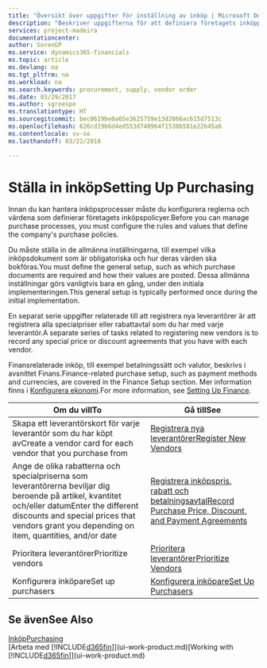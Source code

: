 ```yaml
---
title: "Översikt över uppgifter för inställning av inköp | Microsoft Docs"
description: "Beskriver uppgifterna för att definiera företagets inköppolicyer och registrerar inköpsprocesserna."
services: project-madeira
documentationcenter: 
author: SorenGP
ms.service: dynamics365-financials
ms.topic: article
ms.devlang: na
ms.tgt_pltfrm: na
ms.workload: na
ms.search.keywords: procurement, supply, vendor order
ms.date: 03/29/2017
ms.author: sgroespe
ms.translationtype: HT
ms.sourcegitcommit: bec0619be0a65e3625759e13d2866ac615d7513c
ms.openlocfilehash: 626cd19b6d4ed553d740964f1530b581e22b45a6
ms.contentlocale: sv-se
ms.lasthandoff: 03/22/2018

---
```

# <a name="setting-up-purchasing"></a><span data-ttu-id="b5a6b-103">Ställa in inköp</span><span class="sxs-lookup"><span data-stu-id="b5a6b-103">Setting Up Purchasing</span></span>
<span data-ttu-id="b5a6b-104">Innan du kan hantera inköpsprocesser måste du konfigurera reglerna och värdena som definierar företagets inköpspolicyer.</span><span class="sxs-lookup"><span data-stu-id="b5a6b-104">Before you can manage purchase processes, you must configure the rules and values that define the company's purchase policies.</span></span>

<span data-ttu-id="b5a6b-105">Du måste ställa in de allmänna inställningarna, till exempel vilka inköpsdokument som är obligatoriska och hur deras värden ska bokföras.</span><span class="sxs-lookup"><span data-stu-id="b5a6b-105">You must define the general setup, such as which purchase documents are required and how their values are posted.</span></span> <span data-ttu-id="b5a6b-106">Dessa allmänna inställningar görs vanligtvis bara en gång, under den initiala implementeringen.</span><span class="sxs-lookup"><span data-stu-id="b5a6b-106">This general setup is typically performed once during the initial implementation.</span></span>

<span data-ttu-id="b5a6b-107">En separat serie uppgifter relaterade till att registrera nya leverantörer är att registrera alla specialpriser eller rabattavtal som du har med varje leverantör.</span><span class="sxs-lookup"><span data-stu-id="b5a6b-107">A separate series of tasks related to registering new vendors is to record any special price or discount agreements that you have with each vendor.</span></span>

<span data-ttu-id="b5a6b-108">Finansrelaterade inköp, till exempel betalningssätt och valutor, beskrivs i avsnittet Finans.</span><span class="sxs-lookup"><span data-stu-id="b5a6b-108">Finance-related purchase setup, such as payment methods and currencies, are covered in the Finance Setup section.</span></span> <span data-ttu-id="b5a6b-109">Mer information finns i [Konfigurera ekonomi](finance-setup-finance.md).</span><span class="sxs-lookup"><span data-stu-id="b5a6b-109">For more information, see [Setting Up Finance](finance-setup-finance.md).</span></span>

| <span data-ttu-id="b5a6b-110">Om du vill</span><span class="sxs-lookup"><span data-stu-id="b5a6b-110">To</span></span> | <span data-ttu-id="b5a6b-111">Gå till</span><span class="sxs-lookup"><span data-stu-id="b5a6b-111">See</span></span> |
| --- | --- |
| <span data-ttu-id="b5a6b-112">Skapa ett leverantörskort för varje leverantör som du har köpt av</span><span class="sxs-lookup"><span data-stu-id="b5a6b-112">Create a vendor card for each vendor that you purchase from</span></span>|[<span data-ttu-id="b5a6b-113">Registrera nya leverantörer</span><span class="sxs-lookup"><span data-stu-id="b5a6b-113">Register New Vendors</span></span>](purchasing-how-register-new-vendors.md) |
| <span data-ttu-id="b5a6b-114">Ange de olika rabatterna och specialpriserna som leverantörerna beviljar dig beroende på artikel, kvantitet och/eller datum</span><span class="sxs-lookup"><span data-stu-id="b5a6b-114">Enter the different discounts and special prices that vendors grant you depending on item, quantities, and/or date</span></span> |[<span data-ttu-id="b5a6b-115">Registrera inköpspris, rabatt och betalningsavtal</span><span class="sxs-lookup"><span data-stu-id="b5a6b-115">Record Purchase Price, Discount, and Payment Agreements</span></span>](purchasing-how-record-purchase-price-discount-payment-agreements.md) |
| <span data-ttu-id="b5a6b-116">Prioritera leverantörer</span><span class="sxs-lookup"><span data-stu-id="b5a6b-116">Prioritize vendors</span></span> |[<span data-ttu-id="b5a6b-117">Prioritera leverantörer</span><span class="sxs-lookup"><span data-stu-id="b5a6b-117">Prioritize Vendors</span></span>](purchasing-how-prioritize-vendors.md) |
| <span data-ttu-id="b5a6b-118">Konfigurera inköpare</span><span class="sxs-lookup"><span data-stu-id="b5a6b-118">Set up purchasers</span></span> |[<span data-ttu-id="b5a6b-119">Konfigurera inköpare</span><span class="sxs-lookup"><span data-stu-id="b5a6b-119">Set Up Purchasers</span></span>](purchasing-how-setup-purchasers.md) |

## <a name="see-also"></a><span data-ttu-id="b5a6b-120">Se även</span><span class="sxs-lookup"><span data-stu-id="b5a6b-120">See Also</span></span>
[<span data-ttu-id="b5a6b-121">Inköp</span><span class="sxs-lookup"><span data-stu-id="b5a6b-121">Purchasing</span></span>](purchasing-manage-purchasing.md)  
<span data-ttu-id="b5a6b-122">[Arbeta med [!INCLUDE[d365fin](includes/d365fin_md.md)]](ui-work-product.md)</span><span class="sxs-lookup"><span data-stu-id="b5a6b-122">[Working with [!INCLUDE[d365fin](includes/d365fin_md.md)]](ui-work-product.md)</span></span>

